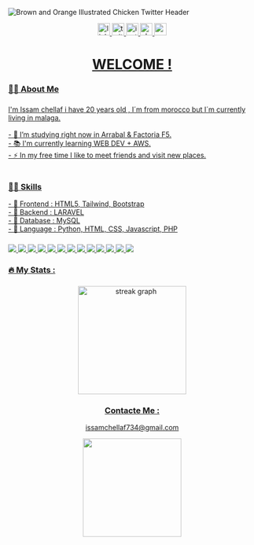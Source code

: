 
![Brown and Orange Illustrated Chicken Twitter Header](https://github.com/user-attachments/assets/6d9fdc64-8576-45d4-8328-0a9e9a7b41b4)

<div align="center">
  
<div align="center">
    <a href="https://www.linkedin.com/in/issam-chellaf-1099352bb/">
      <img src="https://img.shields.io/static/v1?message=LinkedIn&logo=linkedin&label=&color=0077B5&logoColor=white&labelColor=&style=for-the-badge" height="25" alt="linkedin logo"  >
  <img src="https://img.shields.io/static/v1?message=Twitter&logo=twitter&label=&color=1DA1F2&logoColor=white&labelColor=&style=for-the-badge" height="25" alt="twitter logo"  />
  <img src="https://img.shields.io/static/v1?message=Instagram&logo=instagram&label=&color=E4405F&logoColor=white&labelColor=&style=for-the-badge" height="25" alt="instagram logo"  />
      <a href="https://esmal3.slack.com/team/U07S3LRM57G/">
  <img src="https://img.shields.io/static/v1?message=Slack&logo=slack&label=&color=4A154B&logoColor=white&labelColor=&style=for-the-badge" height="25" alt="slack logo"  />
     <a href="issamchellaf734@gmail.com">   
    <img src="https://img.shields.io/static/v1?message=Gmail&logo=gmail&label=&color=D14836&logoColor=white&labelColor=&style=for-the-badge" height="25" alt="gmail logo"  />
</div>

###

<h1 align="center">WELCOME !</h1>

###

<h3 align="left">👩‍💻  About Me</h3>

###

<p align="left">I'm Issam chellaf i have 20 years old , I´m from morocco but I´m currently living in malaga. <br><br>- 🔭 I’m studying right now in Arrabal & Factoria F5.<br>- 📚 I'm currently learning WEB DEV + AWS.<br>- ⚡ In my free time I like to meet friends and visit new places.<br>
  <br>
<h3 align="left">👩‍💻  Skills</h3>
  
<p align="left">
- 🌱 Frontend : HTML5, Tailwind, Bootstrap<br>
- 🔭 Backend : LARAVEL<br>
- 🧩 Database : MySQL<br>
- 💬 Language : Python, HTML, CSS, Javascript, PHP<br>
</p>
  
###



<div align="left">
  <img src="https://github.com/DragonLee321/DragonLee321/blob/main/icons/laravel.svg" />
  
  <img src="https://github.com/DragonLee321/DragonLee321/blob/main/icons/php.svg" />
  <img src="https://github.com/DragonLee321/DragonLee321/blob/main/icons/python.svg" />
  
 
  <img src="https://github.com/DragonLee321/DragonLee321/blob/main/icons/mysqlsvg.svg" />
   <img src="https://github.com/DragonLee321/DragonLee321/blob/main/icons/javascript.svg" />
  <img src="https://github.com/DragonLee321/DragonLee321/blob/main/icons/sass.svg" />
  <img src="https://github.com/DragonLee321/DragonLee321/blob/main/icons/sqlite.svg" />
  <img src="https://github.com/DragonLee321/DragonLee321/blob/main/icons/html5.svg" />
  <img src="https://github.com/DragonLee321/DragonLee321/blob/main/icons/css.svg" />
  <img src="https://github.com/DragonLee321/DragonLee321/blob/main/icons/aws.svg" />

  <img src="https://github.com/DragonLee321/DragonLee321/blob/main/icons/git.svg" />
  <img src="https://github.com/DragonLee321/DragonLee321/blob/main/icons/github.svg" />
  <img src="https://github.com/DragonLee321/DragonLee321/blob/main/icons/gitlabsvg.svg" />
  
</div>

###

<h3 align="left">🔥   My Stats :</h3>

###

<div align="center">
  <img src="https://streak-stats.demolab.com?user=issamchlf&locale=en&mode=daily&theme=dark&hide_border=false&border_radius=5&order=3" height="220" alt="streak graph"  />
</div>

###
<h3>Contacte Me :</h3>
<p>issamchellaf734@gmail.com</p>

<div align="center">
  <img height="200" src="https://user-images.githubusercontent.com/74038190/235224431-e8c8c12e-6826-47f1-89fb-2ddad83b3abf.gif"  />
  
</div>

###

